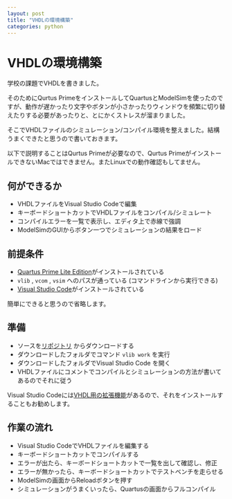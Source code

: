 ```yaml
---
layout: post
title: "VHDLの環境構築"
categories: python
---
```


# VHDLの環境構築

学校の課題でVHDLを書きました。

そのためにQurtus PrimeをインストールしてQuartusとModelSimを使ったのですが、動作が遅かったり文字やボタンが小さかったりウィンドウを頻繁に切り替えたりする必要があったりと、とにかくストレスが溜まりました。

そこでVHDLファイルのシミュレーション/コンパイル環境を整えました。結構うまくできたと思うので書いておきます。

以下で説明することはQurtus Primeが必要なので、Qurtus PrimeがインストールできないMacではできません。またLinuxでの動作確認もしてません。

## 何ができるか

- VHDLファイルをVisual Studio Codeで編集
- キーボードショートカットでVHDLファイルをコンパイル/シミュレート
- コンパイルエラーを一覧で表示し、エディタ上で赤線で強調
- ModelSimのGUIからボタン一つでシミュレーションの結果をロード

## 前提条件

- [Quartus Prime Lite Edition](https://www.altera.co.jp/products/design-software/fpga-design/quartus-prime/download.html)がインストールされている
- ```vlib``` , ```vcom``` , ```vsim``` へのパスが通っている (コマンドラインから実行できる)
- [Visual Studio Code](https://code.visualstudio.com/)がインストールされている

簡単にできると思うので省略します。


## 準備

- ソースを[リポジトリ](https://github.com/yuki67/VSCodeProjectTemplate_VHDL:embed:cite)
からダウンロードする
- ダウンロードしたフォルダでコマンド ```vlib work``` を実行
- ダウンロードしたフォルダでVisual Studio Code を開く
- VHDLファイルにコメントでコンパイルとシミュレーションの方法が書いてあるのでそれに従う

Visual Studio Codeには[VHDL用の拡張機能](https://marketplace.visualstudio.com/items?itemName=mshr-h.VHDL)があるので、それをインストールすることもお勧めします。

## 作業の流れ

- Visual Studio CodeでVHDLファイルを編集する
- キーボードショートカットでコンパイルする
- エラーが出たら、キーボードショートカットで一覧を出して確認し、修正
- エラーが無かったら、キーボードショートカットでテストベンチを走らせる
- ModelSimの画面からReloadボタンを押す
- シミュレーションがうまくいったら、Quartusの画面からフルコンパイル
